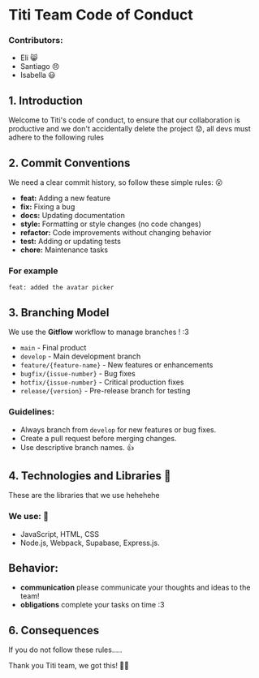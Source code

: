 # Titi Team Code of Conduct
### Contributors: 
- Eli 😸
- Santiago 😠
- Isabella 😃

## 1. Introduction
Welcome to Titi's code of conduct, to ensure that our collaboration is productive and we don't accidentally delete the project 😟, all devs must adhere to the following rules

## 2. Commit Conventions
We need a clear commit history, so follow these simple rules: 😮

- **feat:** Adding a new feature
- **fix:** Fixing a bug
- **docs:** Updating documentation
- **style:** Formatting or style changes (no code changes)
- **refactor:** Code improvements without changing behavior
- **test:** Adding or updating tests
- **chore:** Maintenance tasks

### For example
```
feat: added the avatar picker
```

## 3. Branching Model
We use the **Gitflow** workflow to manage branches ! :3

- `main` - Final product
- `develop` - Main development branch
- `feature/{feature-name}` - New features or enhancements
- `bugfix/{issue-number}` - Bug fixes
- `hotfix/{issue-number}` - Critical production fixes
- `release/{version}` - Pre-release branch for testing

### Guidelines:
- Always branch from `develop` for new features or bug fixes.
- Create a pull request before merging changes.
- Use descriptive branch names. 👍

## 4. Technologies and Libraries 🤖

These are the libraries that we use hehehehe

### We use: 🎂
- JavaScript, HTML, CSS
- Node.js, Webpack, Supabase, Express.js.

## Behavior:
- **communication** please communicate your thoughts and ideas to the team!
- **obligations** complete your tasks on time :3

  
## 6. Consequences
If you do not follow these rules.....

Thank you Titi team, we got this! 🍰🌠
